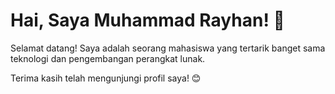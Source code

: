 # Hai, Saya Muhammad Rayhan! 👋

Selamat datang! Saya adalah seorang mahasiswa yang tertarik banget sama teknologi dan pengembangan perangkat lunak.

Terima kasih telah mengunjungi profil saya! 😊
